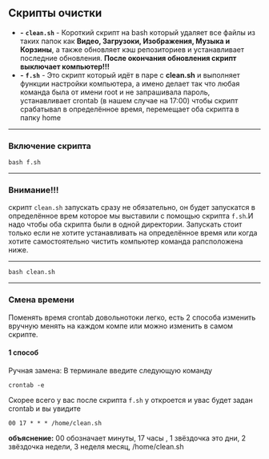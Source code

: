 ## Скрипты очистки
- **-** **`clean.sh`** - Короткий скрипт на bash который удаляет все файлы из таких папок как **Видео, Загрузоки, Изображения, Музыка и Корзины**, а также обновляет кэш репозиториев и устанавливает последние обновления. **После окончания обновления скрипт выключает компьютер!!!**
- **-** **`f.sh`** - Это скрипт который идёт в паре с **clean.sh** и выполняет функции настройки компьютера, а имено делает так что любая команда была от имени root и не запрашивала пароль, устанавливает crontab (в нашем случае на 17:00) чтобы скрипт срабатывал в определённое время, перемещает оба скрипта в папку home
--------------------------------------------------------------------------------------------------------------------------------------------------------------

   ### Включение скрипта
      
   ```
   bash f.sh
   ```

--------------------------------------------------------------------------------------------------------------------------------------------------------------
  ### Внимание!!!
  скрипт `clean.sh` запускать сразу не обязательно, он будет запускатся в определённое врем которое мы выставили с помощью скрипта `f.sh`.И надо чтобы оба скрипта были в одной директории. Запускать стоит только если не хотите устанавливать на определённое время или когда хотите самостоятельно чистить компьютер команда рапсположена ниже.

---------------------------------------------------------------------------------------------------------------------------------------------------------------
  ```
  bash clean.sh
  ```
--------------------------------------------------------------------------------------------------------------------------------------------------------------

   ### Смена времени
   Поменять время crontab довольнотоки легко, есть 2 способа изменить вручную менять на каждом компе или можно изменить в самом скрипте.

   #### 1 способ
   Ручная замена: В терминале введите следующую команду

   ```
   crontab -e
   ```
   Скорее всего у вас после скрипта `f.sh` у откроется и увас будет задан crontab и вы увидите
   ```
   00 17 * * * /home/clean.sh
   ```
   **объяснение:** 00 обозначает минуты, 17 часы , 1 звёздочка это дни, 2 звёздочка недели, 3 неделя месяц, /home/clean.sh
